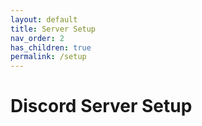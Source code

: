 ```yaml
---
layout: default
title: Server Setup
nav_order: 2
has_children: true
permalink: /setup
---
```


# Discord Server Setup
